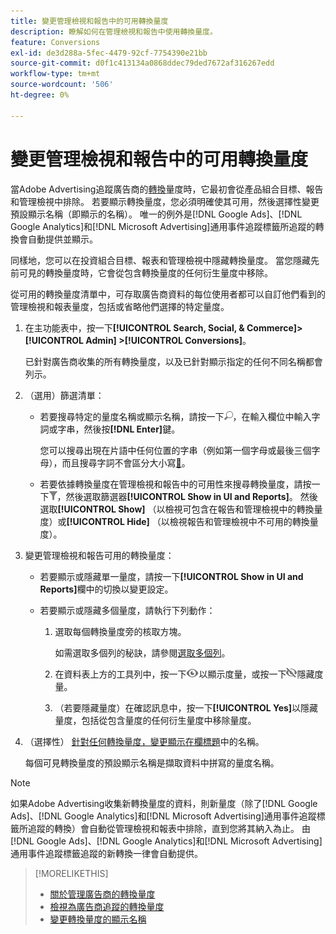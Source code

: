 ```yaml
---
title: 變更管理檢視和報告中的可用轉換量度
description: 瞭解如何在管理檢視和報告中使用轉換量度。
feature: Conversions
exl-id: de3d288a-5fec-4479-92cf-7754390e21bb
source-git-commit: d0f1c413134a0868ddec79ded7672af316267edd
workflow-type: tm+mt
source-wordcount: '506'
ht-degree: 0%

---
```


# 變更管理檢視和報告中的可用轉換量度

當Adobe Advertising追蹤廣告商的[轉換](/help/search-social-commerce/glossary.md#c-d)量度時，它最初會從產品組合目標、報告和管理檢視中排除。 若要顯示轉換量度，您必須明確使其可用，然後選擇性變更預設顯示名稱（即顯示的名稱）。 唯一的例外是[!DNL Google Ads]、[!DNL Google Analytics]和[!DNL Microsoft Advertising]通用事件追蹤標籤所追蹤的轉換會自動提供並顯示。

同樣地，您可以在投資組合目標、報表和管理檢視中隱藏轉換量度。 當您隱藏先前可見的轉換量度時，它會從包含轉換量度的任何衍生量度中移除。

從可用的轉換量度清單中，可存取廣告商資料的每位使用者都可以自訂他們看到的管理檢視和報表量度，包括或省略他們選擇的特定量度。

1. 在主功能表中，按一下&#x200B;**[!UICONTROL Search, Social, & Commerce]> [!UICONTROL Admin] >[!UICONTROL Conversions]**。

   已針對廣告商收集的所有轉換量度，以及已針對顯示指定的任何不同名稱都會列示。

1. （選用）篩選清單：

   * 若要搜尋特定的量度名稱或顯示名稱，請按一下![搜尋](/help/search-social-commerce/assets/search.png "搜尋")，在輸入欄位中輸入字詞或字串，然後按&#x200B;**[!DNL Enter]**&#x200B;鍵。

     您可以搜尋出現在片語中任何位置的字串（例如第一個字母或最後三個字母），而且搜尋字詞不會區分大小寫[&#128279;](/help/search-social-commerce/glossary.md#c-d)。

   * 若要依據轉換量度在管理檢視和報告中的可用性來搜尋轉換量度，請按一下![篩選器](/help/search-social-commerce/assets/filter.png "篩選器")，然後選取篩選器&#x200B;**[!UICONTROL Show in UI and Reports]**。 然後選取&#x200B;**[!UICONTROL Show]** （以檢視可包含在報告和管理檢視中的轉換量度）或&#x200B;**[!UICONTROL Hide]** （以檢視報告和管理檢視中不可用的轉換量度）。

1. 變更管理檢視和報告可用的轉換量度：

   * 若要顯示或隱藏單一量度，請按一下&#x200B;**[!UICONTROL Show in UI and Reports]**&#x200B;欄中的切換以變更設定。

   * 若要顯示或隱藏多個量度，請執行下列動作：

      1. 選取每個轉換量度旁的核取方塊。

         如需選取多個列的秘訣，請參閱[選取多個列](/help/search-social-commerce/common-tasks/navigation-editing-selection/multiple-rows-select.md)。

      1. 在資料表上方的工具列中，按一下![顯示](/help/search-social-commerce/assets/show.png "顯示")以顯示度量，或按一下![隱藏](/help/search-social-commerce/assets/hide.png "隱藏")隱藏度量。

      1. （若要隱藏量度）在確認訊息中，按一下&#x200B;**[!UICONTROL Yes]**&#x200B;以隱藏量度，包括從包含量度的任何衍生量度中移除量度。

1. （選擇性） [針對任何轉換量度，變更顯示在欄標題](conversion-metric-edit-display-name.md)中的名稱。

   每個可見轉換量度的預設顯示名稱是擷取資料中拼寫的量度名稱。

>[!NOTE]
>
>如果Adobe Advertising收集新轉換量度的資料，則新量度（除了[!DNL Google Ads]、[!DNL Google Analytics]和[!DNL Microsoft Advertising]通用事件追蹤標籤所追蹤的轉換）會自動從管理檢視和報表中排除，直到您將其納入為止。 由[!DNL Google Ads]、[!DNL Google Analytics]和[!DNL Microsoft Advertising]通用事件追蹤標籤追蹤的新轉換一律會自動提供。

>[!MORELIKETHIS]
>
>* [關於管理廣告商的轉換量度](conversion-metric-about.md)
>* [檢視為廣告商追蹤的轉換量度](conversion-metric-view-tracked.md)
>* [變更轉換量度的顯示名稱](conversion-metric-edit-display-name.md)
